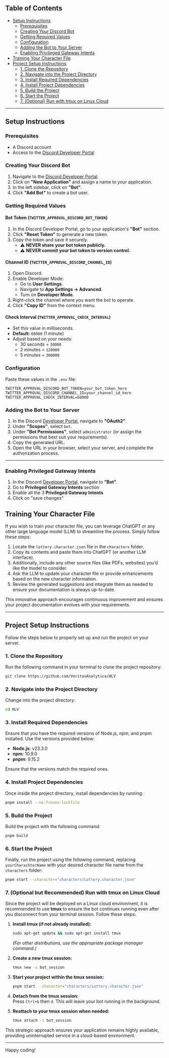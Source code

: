 

## Table of Contents

- [Setup Instructions](#setup-instructions)
  - [Prerequisites](#prerequisites)
  - [Creating Your Discord Bot](#creating-your-discord-bot)
  - [Getting Required Values](#getting-required-values)
  - [Configuration](#configuration)
  - [Adding the Bot to Your Server](#adding-the-bot-to-your-server)
  - [Enabling Privileged Gateway Intents](#Enabling-Privileged-Gateway-Intents)
- [Training Your Character File](#training-your-character-file)
- [Project Setup Instructions](#project-setup-instructions)
  - [1. Clone the Repository](#1-clone-the-repository)
  - [2. Navigate into the Project Directory](#2-navigate-into-the-project-directory)
  - [3. Install Required Dependencies](#3-install-required-dependencies)
  - [4. Install Project Dependencies](#4-install-project-dependencies)
  - [5. Build the Project](#5-build-the-project)
  - [6. Start the Project](#6-start-the-project)
  - [7. (Optional) Run with tmux on Linux Cloud](#7-optional-run-with-tmux-on-linux-cloud)

---

## Setup Instructions

### Prerequisites

- A Discord account
- Access to the [Discord Developer Portal](https://discord.com/developers/applications)

### Creating Your Discord Bot

1. Navigate to the [Discord Developer Portal](https://discord.com/developers/applications).
2. Click on **"New Application"** and assign a name to your application.
3. In the left sidebar, click on **"Bot"**.
4. Click **"Add Bot"** to create a bot user.

### Getting Required Values

#### Bot Token (`TWITTER_APPROVAL_DISCORD_BOT_TOKEN`)

1. In the Discord Developer Portal, go to your application's **"Bot"** section.
2. Click **"Reset Token"** to generate a new token.
3. Copy the token and save it securely.
    - ⚠️ **NEVER share your bot token publicly.**
    - ⚠️ **NEVER commit your bot token to version control.**

#### Channel ID (`TWITTER_APPROVAL_DISCORD_CHANNEL_ID`)

1. Open Discord.
2. Enable Developer Mode:
    - Go to **User Settings**.
    - Navigate to **App Settings → Advanced**.
    - Turn on **Developer Mode**.
3. Right-click the channel where you want the bot to operate.
4. Click **"Copy ID"** from the context menu.

#### Check Interval (`TWITTER_APPROVAL_CHECK_INTERVAL`)

- Set this value in milliseconds.
- **Default:** `60000` (1 minute)
- Adjust based on your needs:
    - 30 seconds = `30000`
    - 2 minutes = `120000`
    - 5 minutes = `300000`

### Configuration

Paste these values in the `.env` file:

```env
TWITTER_APPROVAL_DISCORD_BOT_TOKEN=your_bot_token_here
TWITTER_APPROVAL_DISCORD_CHANNEL_ID=your_channel_id_here
TWITTER_APPROVAL_CHECK_INTERVAL=60000
```

### Adding the Bot to Your Server

1. In the Discord [Developer Portal](https://discord.com/developers/applications), navigate to **"OAuth2"**.
2. Under **"Scopes"**, select `bot`.
3. Under **"Bot Permissions"**, select `administrator` (or assign the permissions that best suit your requirements).
4. Copy the generated URL.
5. Open the URL in your browser, select your server, and complete the authorization process.

---

### Enabling Privileged Gateway Intents
1. In the Discord [Developer Portal](https://discord.com/developers/applications), navigate to **"Bot"**.
2. Go to **Privileged Gateway Intents** section
3. Enable all the 3 **Privileged Gateway Intents**
4. Click on "save changes"

## Training Your Character File

If you wish to train your character file, you can leverage ChatGPT or any other large language model (LLM) to streamline the process. Simply follow these steps:

1. Locate the `lottery.character.json` file in the `characters` folder.
2. Copy its contents and paste them into ChatGPT (or another LLM interface).
3. Additionally, include any other source files (like PDFs, websites) you’d like the model to consider.
4. Ask the LLM to update your character file or provide enhancements based on the new character information.
5. Review the generated suggestions and integrate them as needed to ensure your documentation is always up-to-date.

This innovative approach encourages continuous improvement and ensures your project documentation evolves with your requirements.

---

## Project Setup Instructions

Follow the steps below to properly set up and run the project on your server.

### 1. Clone the Repository

Run the following command in your terminal to clone the project repository:

```bash
git clone https://github.com/VeritasAnalytica/HLV
```

### 2. Navigate into the Project Directory

Change into the project directory:

```bash
cd HLV
```

### 3. Install Required Dependencies

Ensure that you have the required versions of Node.js, npm, and pnpm installed. Use the versions provided below:

- **Node.js:** v23.3.0
- **npm:** 10.9.0
- **pnpm:** 9.15.2

Ensure that the versions match the required ones.

### 4. Install Project Dependencies

Once inside the project directory, install dependencies by running:

```bash
pnpm install --no-frozen-lockfile
```

### 5. Build the Project

Build the project with the following command:

```bash
pnpm build
```

### 6. Start the Project

Finally, run the project using the following command, replacing `yourCharachterName` with your desired character file name from the `characters` folder:

```bash
pnpm start --character="characters/Lottery.character.json"
```

### 7. (Optional but Recommended) Run with tmux on Linux Cloud

Since the project will be deployed on a Linux cloud environment, it is recommended to use **tmux** to ensure the bot continues running even after you disconnect from your terminal session. Follow these steps:

1. **Install tmux (if not already installed):**

   ```bash
   sudo apt-get update && sudo apt-get install tmux
   ```
   *(For other distributions, use the appropriate package manager command.)*

2. **Create a new tmux session:**

   ```bash
   tmux new -s bot_session
   ```

3. **Start your project within the tmux session:**

   ```bash
   pnpm start --character="characters/Lottery.character.json"
   ```

4. **Detach from the tmux session:**  
   Press `Ctrl+b` then `d`. This will leave your bot running in the background.

5. **Reattach to your tmux session when needed:**

   ```bash
   tmux attach -t bot_session
   ```

This strategic approach ensures your application remains highly available, providing uninterrupted service in a cloud-based environment.

---


Happy coding!

